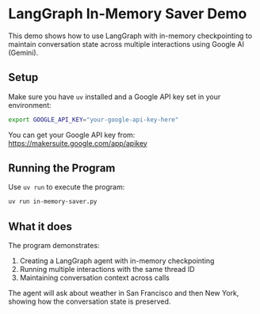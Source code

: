 # LangGraph In-Memory Saver Demo

This demo shows how to use LangGraph with in-memory checkpointing to maintain conversation state across multiple interactions using Google AI (Gemini).

## Setup

Make sure you have `uv` installed and a Google API key set in your environment:

```bash
export GOOGLE_API_KEY="your-google-api-key-here"
```

You can get your Google API key from: https://makersuite.google.com/app/apikey

## Running the Program

Use `uv run` to execute the program:

```bash
uv run in-memory-saver.py
```

## What it does

The program demonstrates:
1. Creating a LangGraph agent with in-memory checkpointing
2. Running multiple interactions with the same thread ID
3. Maintaining conversation context across calls

The agent will ask about weather in San Francisco and then New York, showing how the conversation state is preserved. 